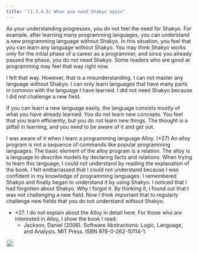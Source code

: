 ```yaml
---
title: "(1.3.4.5) When you need Shakyo again"
---
```


As your understanding progresses, you do not feel the need for Shakyo. For example, after learning many programming languages, you can understand a new programming language without Shakyo. In this situation, you feel that you can learn any language without Shakyo. You may think Shakyo works only for the initial phase of a career as a programmer, and since you already passed the phase, you do not need Shakyo. Some readers who are good at programming may feel that way right now.

I felt that way. However, that is a misunderstanding. I can not master any language without Shakyo. I can only learn languages ​​that have many parts in common with the language I have learned. I did not need Shakyo because I did not challenge a new field.

If you can learn a new language easily, the language consists mostly of what you have already learned. You do not learn new concepts. You feel that you learn efficiently, but you do not learn new things. The thought is a pitfall in learning, and you need to be aware of it and get out.

I was aware of it when I learn a programming language Alloy. (*27) An alloy program is not a sequence of commands like popular programming languages. The basic element of the alloy program is a relation. The alloy is a language to describe models by declaring facts and relations. When trying to learn this language, I could not understand by reading the explanation of the book. I felt embarrassed that I could not understand because I was confident in my knowledge of programming languages. I remembered Shakyo and finally began to understand it by using Shakyo. I noticed that I had forgotten about Shakyo. Why I forgot it. By thinking it, I found out that I was not challenging a new field. Now I think important that to regularly challenge new fields that you do not understand without Shakyo.

- *27. I do not explain about the Alloy in detail here. For those who are interested in Alloy, I show the book I read:
    - Jackson, Daniel (2006). Software Abstractions: Logic, Language, and Analysis. MIT Press. ISBN 978-0-262-10114-1.

<img src='https://scrapbox.io/api/pages/nishio/en/icon' alt='en.icon' height="19.5"/>